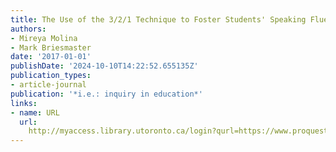 ```yaml
---
title: The Use of the 3/2/1 Technique to Foster Students' Speaking Fluency
authors:
- Mireya Molina
- Mark Briesmaster
date: '2017-01-01'
publishDate: '2024-10-10T14:22:52.655135Z'
publication_types:
- article-journal
publication: '*i.e.: inquiry in education*'
links:
- name: URL
  url: 
    http://myaccess.library.utoronto.ca/login?qurl=https://www.proquest.com/docview/2034281266?accountid=14771&bdid=38382&_bd=NZbXtVmXLQKAj8Le%2BsfW9KPbTg8%3D
---
```

